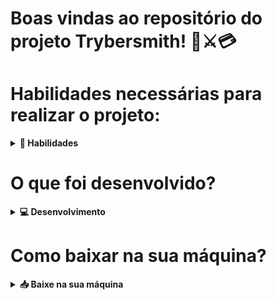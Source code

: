 # Boas vindas ao repositório do projeto Trybersmith! 🏬⚔️💳

# Habilidades necessárias para realizar o projeto:

<details>
  <summary><strong>🤹 Habilidades</strong></summary><br />
  
  - Conhecimento em variáveis e funções com tipagens TypeScript;

- Construir uma API Node Express utilizando o TypeScript;

- Desenvolver todas as camadas da aplicação (Models, Services e Controllers);

- Realizar as operações básicas em um banco de dados: Criação, Leitura, Atualização e Exclusão;

- Criar endpoints utilizando MySQL.
</details>

# O que foi desenvolvido?

<details>
  <summary><strong>💻 Desenvolvimento </strong></summary><br />

  Trybesmith é uma loja de itens medievais, no formato de uma API, utilizando TypeScript.
  Com este projeto podemos:

  - Cadastrar produtos;
  - Ver todos os produtos da loja;
  - Cadastrar um usuário;
  - Listar todos os pedidos;
  - Entrar na loja através da página de login;
  - Cadastrar um pedido;

</details>

# Como baixar na sua máquina? 

<details>
  <summary><strong>📥 Baixe na sua máquina</strong></summary><br />

  1. Clone o repositório:

  - Use o comando:
    - ` git clone git@github.com:marianafernanda/Projeto_Back-end_Trybesmith.git`.
  - Entre na pasta do repositório que você acabou de clonar:
    - `cd Projeto_Back-end_Trybesmith`

  2. Instale as dependências:

  - Use o comando:
    - `npm install`.

  </details>
